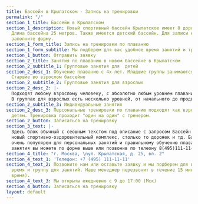 ```yaml
---
title: Бассейн в Крылатском - Запись на тренировки
permalink: "/"
section_1_title: Бассейн в Крылатском
section_1_description: Новый спортивный бассейн Крылатское имеет 8 дорожек для плавания.
  Длина бассейна 25 метров. Также имеется детский бассейн. Для записи на тренировки
  заполните форму.
section_1_form_title: Запись на тренировки по плаванию
section_1_form_subtitle: Мы подберем для вас удобное время занятий и тренера
section_1_button: Отправить заявку
section_2_title: Занятия по плаванию в новом бассейне в Крылатском
section_2_subtitle_1: Групповые занятия для  детей
section_2_desc_1: Обучение плаванию с 4х лет. Младшие группы занимаются в лягушатнике.
  Старшие во взрослом бассейне
section_2_subtitle_2: Групповые занятия для взрослых
section_2_desc_2: |-
  Подходят любому взрослому человеку, с абсолютно любым уровнем плавания.
  В группах для взрослых есть несколько уровней, от начального до продвинутого.
section_2_subtitle_3: Индивидуальные занятия
section_2_desc_3: Персональные тренировки по плаванию подходят как взрослым, так и
  детям. Тренировка проходит "один на один" с тренером.
section_2_button: Записаться на тренировку
section_3_text: |-
  Здесь блок обычный с сеошным текстом под описание с запросом Бассейн в крылатском, это
  новый спортивно-оздоровительный комплекс, столько то дорожек и тд. Бассейн крылатское
  очень популярен для персональных занятий и правильному обучению плавания. Записаться на
  занятия вы можете по форме выше или позвонив по телеону 8(495)111-11- 11
section_4_title: "г. Москва, \nул. Крылатская, д. 25, вл. 2"
section_4_text_1: 'Телефон: +7 (495) 111-11-11'
section_4_text_2: Позвоните нам или оставьте заявку и мы подберем для вас удобное
  время и группу для занятий. Наше менеджер перезвонит в течение 15 минут (в рабочее
  время).
section_4_text_3: Мы открыты ежедневно с 9 до 17:00 (Мск)
section_4_button: Записаться на тренировку
layout: default
---
```



